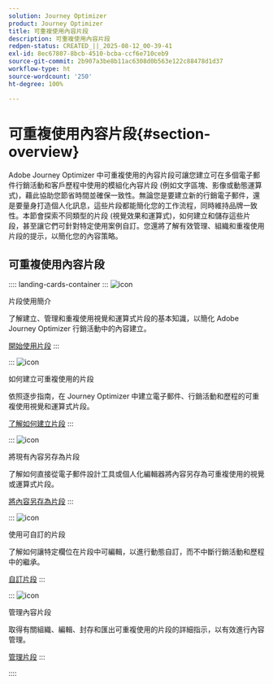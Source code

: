 ```yaml
---
solution: Journey Optimizer
product: Journey Optimizer
title: 可重複使用內容片段
description: 可重複使用內容片段
redpen-status: CREATED_||_2025-08-12_00-39-41
exl-id: 8ec67807-8bcb-4510-bcba-ccf6e710ceb9
source-git-commit: 2b907a3be8b11ac6308d0b563e122c88478d1d37
workflow-type: ht
source-wordcount: '250'
ht-degree: 100%

---
```


# 可重複使用內容片段{#section-overview}

Adobe Journey Optimizer 中可重複使用的內容片段可讓您建立可在多個電子郵件行銷活動和客戶歷程中使用的模組化內容片段 (例如文字區塊、影像或動態運算式)，藉此協助您節省時間並確保一致性。無論您是要建立新的行銷電子郵件，還是要量身打造個人化訊息，這些片段都能簡化您的工作流程，同時維持品牌一致性。本節會探索不同類型的片段 (視覺效果和運算式)，如何建立和儲存這些片段，甚至讓它們可針對特定使用案例自訂。您還將了解有效管理、組織和重複使用片段的提示，以簡化您的內容策略。

## 可重複使用內容片段

:::: landing-cards-container
:::
![icon](https://cdn.experienceleague.adobe.com/icons/book.svg?lang=zh-Hant)

片段使用簡介

了解建立、管理和重複使用視覺和運算式片段的基本知識，以簡化 Adobe Journey Optimizer 行銷活動中的內容建立。

[開始使用片段](../using/content-management/fragments.md)
:::

:::
![icon](https://cdn.experienceleague.adobe.com/icons/circle-play.svg?lang=zh-Hant)

如何建立可重複使用的片段

依照逐步指南，在 Journey Optimizer 中建立電子郵件、行銷活動和歷程的可重複使用視覺和運算式片段。

[了解如何建立片段](../using/content-management/create-fragments.md)
:::

:::
![icon](https://cdn.experienceleague.adobe.com/icons/list-check.svg?lang=zh-Hant)

將現有內容另存為片段

了解如何直接從電子郵件設計工具或個人化編輯器將內容另存為可重複使用的視覺或運算式片段。

[將內容另存為片段](../using/content-management/save-fragments.md)
:::

:::
![icon](https://cdn.experienceleague.adobe.com/icons/puzzle-piece.svg?lang=zh-Hant)

使用可自訂的片段

了解如何讓特定欄位在片段中可編輯，以進行動態自訂，而不中斷行銷活動和歷程中的繼承。

[自訂片段](../using/content-management/customizable-fragments.md)
:::

:::
![icon](https://cdn.experienceleague.adobe.com/icons/gear.svg?lang=zh-Hant)

管理內容片段

取得有關組織、編輯、封存和匯出可重複使用的片段的詳細指示，以有效進行內容管理。

[管理片段](../using/content-management/manage-fragments.md)
:::

::::
